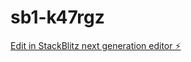 # sb1-k47rgz

[Edit in StackBlitz next generation editor ⚡️](https://stackblitz.com/~/github.com/axlasala/sb1-k47rgz)